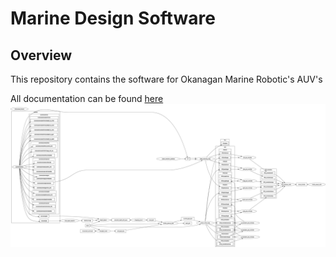 # Marine Design Software

## Overview

This repository contains the software for Okanagan Marine Robotic's AUV's

All documentation can be found [here](https://docs.google.com/document/d/1PhQ2q0ED-8mXD5I1RwiWC_7xKGJy2q97WKZ9-5tj8FE/edit?usp=sharing)
![ROS Graph](/diagrams/rosgraph6.png)
